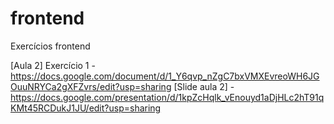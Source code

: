 # frontend
Exercícios frontend

[Aula 2] Exercício 1 - https://docs.google.com/document/d/1_Y6qvp_nZgC7bxVMXEvreoWH6JGOuuNRYCa2gXFZvrs/edit?usp=sharing
[Slide aula 2] - https://docs.google.com/presentation/d/1kpZcHqlk_vEnouyd1aDjHLc2hT91qKMt45RCDukJ1JU/edit?usp=sharing
